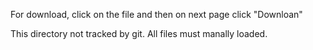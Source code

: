 For download, click on the file and then on next page click "Downloan"

This directory not tracked by git. All files must manally loaded.
